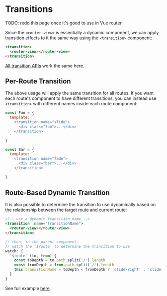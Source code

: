 # Transitions

TODO: redo this page once it's good to use in Vue router

Since the `<router-view>` is essentially a dynamic component, we can apply transition effects to it the same way using the `<transition>` component:

```html
<transition>
  <router-view></router-view>
</transition>
```

[All transition APIs](https://vuejs.org/guide/transitions.html) work the same here.

## Per-Route Transition

The above usage will apply the same transition for all routes. If you want each route's component to have different transitions, you can instead use `<transition>` with different names inside each route component:

```js
const Foo = {
  template: `
    <transition name="slide">
      <div class="foo">...</div>
    </transition>
  `
}

const Bar = {
  template: `
    <transition name="fade">
      <div class="bar">...</div>
    </transition>
  `
}
```

## Route-Based Dynamic Transition

It is also possible to determine the transition to use dynamically based on the relationship between the target route and current route:

```html
<!-- use a dynamic transition name -->
<transition :name="transitionName">
  <router-view></router-view>
</transition>
```

```js
// then, in the parent component,
// watch the `$route` to determine the transition to use
watch: {
  '$route' (to, from) {
    const toDepth = to.path.split('/').length
    const fromDepth = from.path.split('/').length
    this.transitionName = toDepth < fromDepth ? 'slide-right' : 'slide-left'
  }
}
```

See full example [here](https://github.com/vuejs/vue-router/blob/dev/examples/transitions/app.js).
